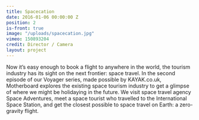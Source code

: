 ```yaml
---
title: Spacecation
date: 2016-01-06 00:00:00 Z
position: 2
is-front: true
image: "/uploads/spacecation.jpg"
vimeo: 150893204
credit: Director / Camera
layout: project
---
```


Now it’s easy enough to book a flight to anywhere in the world, the tourism industry has its sight on the next frontier: space travel. In the second episode of our Voyager series, made possible by KAYAK.co.uk, Motherboard explores the existing space tourism industry to get a glimpse of where we might be holidaying in the future. We visit space travel agency Space Adventures, meet a space tourist who travelled to the International Space Station, and get the closest possible to space travel on Earth: a zero-gravity flight.
